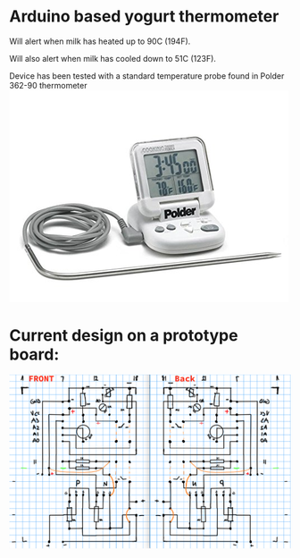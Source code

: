 # Arduino based yogurt thermometer
Will alert when milk has heated up to 90C (194F).

Will also alert when milk has cooled down to 51C (123F).

Device has been tested with a standard temperature probe found in Polder 362-90 thermometer
![Polder 362-90](https://github.com/lovegandhi/arduino-yogurt-thermometer/blob/master/images/polder.jpg)

# Current design on a prototype board:
![prototype board](https://github.com/lovegandhi/arduino-yogurt-thermometer/blob/master/images/prototype-board.png)
